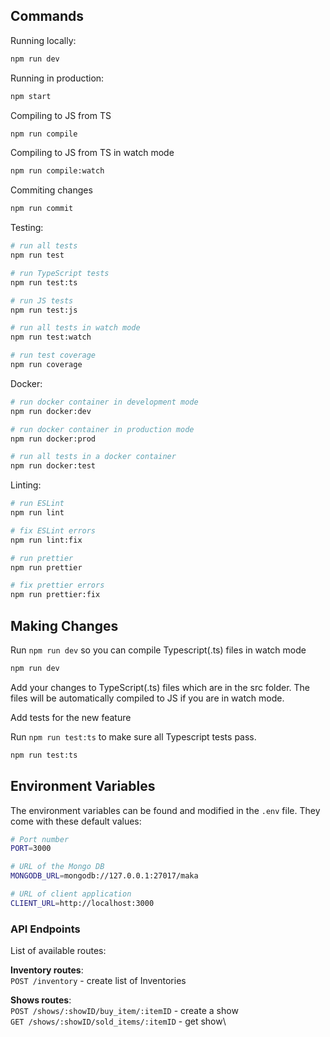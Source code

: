 ## Commands

Running locally:

```bash
npm run dev
```

Running in production:

```bash
npm start
```

Compiling to JS from TS

```bash
npm run compile
```

Compiling to JS from TS in watch mode

```bash
npm run compile:watch
```

Commiting changes

```bash
npm run commit
```

Testing:

```bash
# run all tests
npm run test

# run TypeScript tests
npm run test:ts

# run JS tests
npm run test:js

# run all tests in watch mode
npm run test:watch

# run test coverage
npm run coverage
```

Docker:

```bash
# run docker container in development mode
npm run docker:dev

# run docker container in production mode
npm run docker:prod

# run all tests in a docker container
npm run docker:test
```

Linting:

```bash
# run ESLint
npm run lint

# fix ESLint errors
npm run lint:fix

# run prettier
npm run prettier

# fix prettier errors
npm run prettier:fix
```

## Making Changes

Run `npm run dev` so you can compile Typescript(.ts) files in watch mode

```bash
npm run dev
```

Add your changes to TypeScript(.ts) files which are in the src folder. The files will be automatically compiled to JS if you are in watch mode.

Add tests for the new feature

Run `npm run test:ts` to make sure all Typescript tests pass.

```bash
npm run test:ts
```

## Environment Variables

The environment variables can be found and modified in the `.env` file. They come with these default values:

```bash
# Port number
PORT=3000

# URL of the Mongo DB
MONGODB_URL=mongodb://127.0.0.1:27017/maka

# URL of client application
CLIENT_URL=http://localhost:3000
```
### API Endpoints

List of available routes:


**Inventory routes**:\
`POST /inventory` - create list of Inventories

**Shows routes**:\
`POST /shows/:showID/buy_item/:itemID` - create a show\
`GET /shows/:showID/sold_items/:itemID` - get show\